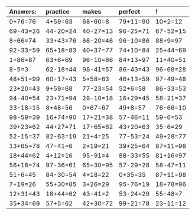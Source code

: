 | Answers: | practice | makes | perfect | ! |
| :--- | :--- | :--- | :--- | :--- |
| 0+76=76 | 4+59=63 | 68-60=8 | 79+11=90 | 10+2=12 | 
| 69-43=26 | 44-20=24 | 40-27=13 | 96-25=71 | 67-52=15 | 
| 8+66=74 | 33+43=76 | 66-20=46 | 96-10=86 | 88+9=97 | 
| 92-33=59 | 65+18=83 | 40+37=77 | 74+10=84 | 25+44=69 | 
| 1+86=87 | 63+6=69 | 96-10=86 | 84+13=97 | 11+40=51 | 
| 8-5=3 | 62-18=44 | 98-41=57 | 86-43=43 | 96-68=28 | 
| 48+51=99 | 60-17=43 | 5+58=63 | 46+13=59 | 97-49=48 | 
| 23+20=43 | 9+59=68 | 77-23=54 | 52+6=58 | 86-33=53 | 
| 94-40=54 | 23+71=94 | 28-10=18 | 16+29=45 | 58-21=37 | 
| 33-18=15 | 8+48=56 | 0+67=67 | 49+8=57 | 76-66=10 | 
| 98-59=39 | 16+74=90 | 17+21=38 | 57-46=11 | 59-6=53 | 
| 39+23=62 | 44+27=71 | 17+65=82 | 43+20=63 | 35-6=29 | 
| 52-15=37 | 82-63=19 | 21+4=25 | 77-53=24 | 49+28=77 | 
| 13+65=78 | 47-41=6 | 2+19=21 | 39+25=64 | 87+11=98 | 
| 18+44=62 | 4+12=16 | 95-91=4 | 88-33=55 | 81+16=97 | 
| 56+18=74 | 97-36=61 | 65+30=95 | 57-29=28 | 58-47=11 | 
| 51-6=45 | 84-30=54 | 4+18=22 | 0+35=35 | 87+11=98 | 
| 7+19=26 | 55+30=85 | 3+26=29 | 95-76=19 | 18+78=96 | 
| 12+31=43 | 18+44=62 | 43-41=2 | 53-24=29 | 55-48=7 | 
| 35+34=69 | 57+5=62 | 42+30=72 | 99-21=78 | 23-11=12 | 

